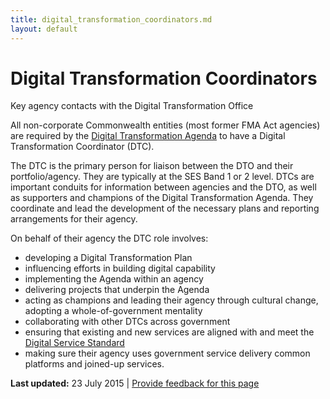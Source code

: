 ```yaml
---
title: digital_transformation_coordinators.md
layout: default
---
```

Digital Transformation Coordinators
===================================

Key agency contacts with the Digital Transformation Office

All non-corporate Commonwealth entities (most former FMA Act agencies) are required by the [Digital Transformation Agenda](2015_16_digital_transformation_agenda_budget_initiatives.md) to have a Digital Transformation Coordinator (DTC).

The DTC is the primary person for liaison between the DTO and their portfolio/agency. They are typically at the SES Band 1 or 2 level. DTCs are important conduits for information between agencies and the DTO, as well as supporters and champions of the Digital Transformation Agenda. They coordinate and lead the development of the necessary plans and reporting arrangements for their agency.

On behalf of their agency the DTC role involves:

-   developing a Digital Transformation Plan
-   influencing efforts in building digital capability
-   implementing the Agenda within an agency
-   delivering projects that underpin the Agenda
-   acting as champions and leading their agency through cultural change, adopting a whole-of-government mentality
-   collaborating with other DTCs across government
-   ensuring that existing and new services are aligned with and meet the [Digital Service Standard](../standard/digital_service_standard.md)
-   making sure their agency uses government service delivery common platforms and joined-up services.

**Last updated:** 23 July 2015 | [Provide feedback for this page](../feedback%3Furl_from=Digitaltransformationcoordinators.html)

